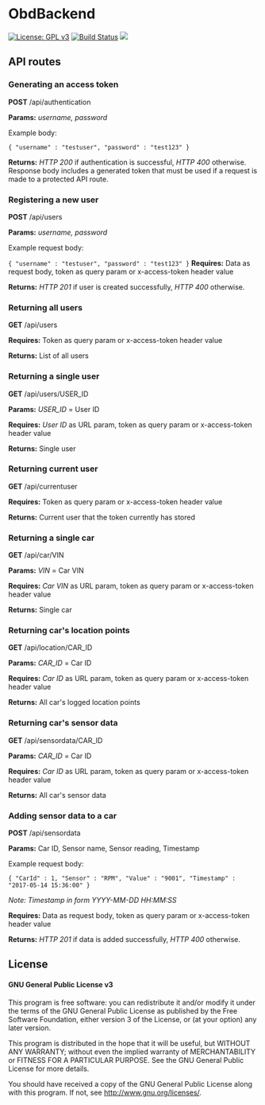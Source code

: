 # ObdBackend

[![License: GPL v3](https://img.shields.io/badge/License-GPL%20v3-blue.svg)](http://www.gnu.org/licenses/gpl-3.0)
[![Build Status](https://travis-ci.com/alehuo/ObdBackend.svg?token=gaC7xtybK3sQe2uWiGwx&branch=master)](https://travis-ci.com/alehuo/ObdBackend)
![](https://david-dm.org/alehuo/ObdBackend.svg)

## API routes

### Generating an access token
**POST** /api/authentication

**Params:** *username, password*

Example body:

`
{
  "username" : "testuser",
  "password" : "test123"
}
`

**Returns:** *HTTP 200* if authentication is successful, *HTTP 400* otherwise. Response body includes a generated token that must be used if a request is made to a protected API route.

### Registering a new user
**POST** /api/users

**Params:** *username, password*

Example request body:

`
{
  "username" : "testuser",
  "password" : "test123"
}
`
**Requires:** Data as request body, token as query param or x-access-token header value

**Returns:** *HTTP 201* if user is created successfully, *HTTP 400* otherwise.

### Returning all users
**GET** /api/users

**Requires:** Token as query param or x-access-token header value

**Returns:** List of all users

### Returning a single user
**GET** /api/users/USER_ID

**Params:** *USER_ID* = User ID

**Requires:** *User ID* as URL param, token as query param or x-access-token header value

**Returns:** Single user

### Returning current user
**GET** /api/currentuser

**Requires:** Token as query param or x-access-token header value

**Returns:** Current user that the token currently has stored

### Returning a single car
**GET** /api/car/VIN

**Params:** *VIN* = Car VIN

**Requires:** *Car VIN* as URL param, token as query param or x-access-token header value

**Returns:** Single car

### Returning car's location points
**GET** /api/location/CAR_ID

**Params:** *CAR_ID* = Car ID

**Requires:** *Car ID* as URL param, token as query param or x-access-token header value

**Returns:** All car's logged location points

### Returning car's sensor data
**GET** /api/sensordata/CAR_ID

**Params:** *CAR_ID* = Car ID

**Requires:** *Car ID* as URL param, token as query param or x-access-token header value

**Returns:** All car's sensor data

### Adding sensor data to a car
**POST** /api/sensordata

**Params:** Car ID, Sensor name, Sensor reading, Timestamp

Example request body:

`
{
  "CarId" : 1,
  "Sensor" : "RPM",
  "Value" : "9001",
  "Timestamp" : "2017-05-14 15:36:00"
}
`

*Note: Timestamp in form YYYY-MM-DD HH:MM:SS*

**Requires:** Data as request body, token as query param or x-access-token header value

**Returns:** *HTTP 201* if data is added successfully, *HTTP 400* otherwise.

## License

#### GNU General Public License v3

This program is free software: you can redistribute it and/or modify
it under the terms of the GNU General Public License as published by
the Free Software Foundation, either version 3 of the License, or
(at your option) any later version.

This program is distributed in the hope that it will be useful,
but WITHOUT ANY WARRANTY; without even the implied warranty of
MERCHANTABILITY or FITNESS FOR A PARTICULAR PURPOSE.  See the
GNU General Public License for more details.

You should have received a copy of the GNU General Public License
along with this program.  If not, see <http://www.gnu.org/licenses/>.